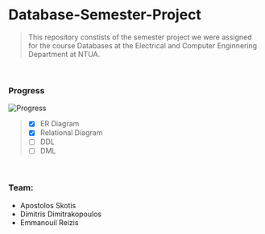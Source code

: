 # Database-Semester-Project
> This repository constists of the semester project we were assigned for the course Databases at the Electrical and Computer Enginnering Department at NTUA.

<br/>

### Progress
![Progress](https://progress-bar.dev/75/?scale=100&title=Progress&width=200&color=babaca&suffix=%)
> - [x] ER Diagram
> - [x] Relational Diagram
> - [ ] DDL
> - [ ] DML

<br/>

### Team:
- Apostolos Skotis
- Dimitris Dimitrakopoulos
- Emmanouil Reizis
